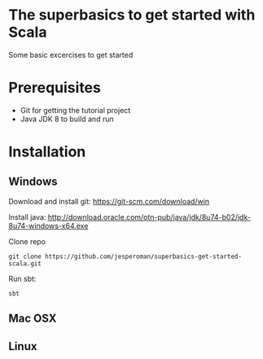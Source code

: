 # The superbasics to get started with Scala
Some basic excercises to get started

# Prerequisites
- Git for getting the tutorial project
- Java JDK 8 to build and run

# Installation

## Windows
Download and install git: https://git-scm.com/download/win

Install java: http://download.oracle.com/otn-pub/java/jdk/8u74-b02/jdk-8u74-windows-x64.exe

Clone repo

```git clone https://github.com/jesperoman/superbasics-get-started-scala.git```

Run sbt:

```sbt```

## Mac OSX

## Linux



